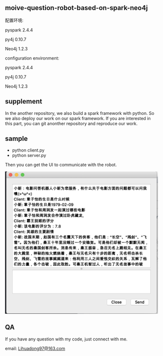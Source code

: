 ## moive-question-robot-based-on-spark-neo4j

配置环境: 

pyspark 2.4.4

py4j 0.10.7

Neo4j 1.2.3

configuration environment:

pyspark 2.4.4

py4j 0.10.7

Neo4j 1.2.3

## supplement

In the another repository, we also build a spark framework with python. So we also deploy our work on our spark framework. If you are interested in this part, you can git anonther repository and reproduce our work.

## sample

- python client.py
- python server.py

Then you can get the UI to communicate with the robot.

![](ui.png)

## QA
If you have any question with my code, just connect with me.

email: [Lihuadong97@163.com](Lihuadong97@163.com)
